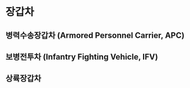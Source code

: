 # 장갑차

## 병력수송장갑차 (Armored Personnel Carrier, APC)

## 보병전투차 (Infantry Fighting Vehicle, IFV)

## 상륙장갑차
